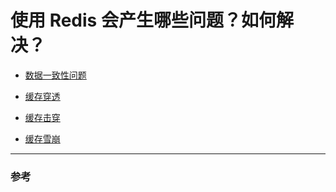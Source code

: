 # 使用 Redis 会产生哪些问题？如何解决？


- [数据一致性问题](./数据一致性问题.md)

- [缓存穿透](./缓存穿透.md)

- [缓存击穿](./缓存击穿.md)

- [缓存雪崩](./缓存雪崩.md)



---

### 参考


